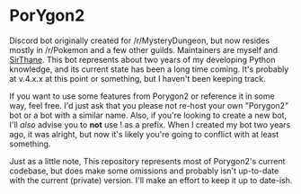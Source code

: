 # PorYgon2
Discord bot originally created for /r/MysteryDungeon, but now resides
mostly in /r/Pokemon and a few other guilds. Maintainers are myself and [SirThane](https://github.com/SirThane).
This bot represents about two years of my developing Python knowledge, and its current state has been a long time coming.
It's probably at v.4.x.x at this point or something, but I haven't been keeping track.

If you want to use some features from Porygon2 or reference it in some way, feel free.
I'd just ask that you please not re-host your own "Porygon2" bot or a bot with a similar name. Also, if you're looking to
create a new bot, I'll *also* advise you to **not** use ! as a prefix. When I created my bot two years ago, it was alright,
but now it's likely you're going to conflict with at least something.

Just as a little note, This repository represents most of Porygon2's current codebase, but does make some omissions and
probably isn't up-to-date with the current (private) version. I'll make an effort to keep it up to date-ish.